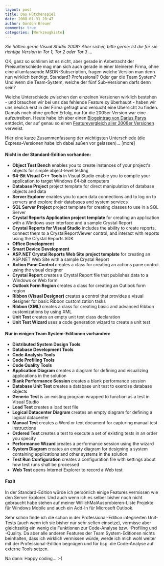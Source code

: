 ```yaml
---
layout: post
title: Das Hütchenspiel
date: 2008-01-31 20:47
author: Gordon Breuer
comments: true
categories: [Werkzeugkiste]
---
```

<p>
<em>Sie h&auml;tten gerne Visual Studio 2008? Aber sicher, bitte gerne: Ist die f&uuml;r sie richtige Version in Tor 1, Tor 2 oder Tor 3 ...</em> 
</p>
<p>
OK, ganz so schlimm ist es nicht, aber gerade in Anbetracht der Preisunterschiede mag man sich auch gerade in einer kleineren Firma, ohne eine allumfassende MSDN-Subscription, fragen welche Version man denn nun wirklich ben&ouml;tigt. Standard? Professional? Oder gar die Team System? Und wenn die Team-System, welche der f&uuml;nf Sub-Versionen darfs denn sein? 
</p>
<p>
Welche Unterschiede zwischen den einzelnen Versionen wirklich bestehen - und brauchen wir bei uns das fehlende Feature xy &uuml;berhaupt - haben wir uns neulich erst in der Firma gefragt und versucht eine &Uuml;bersicht zu finden. Damals noch ohne gro&szlig;en Erfolg, nur f&uuml;r die 2005er Version war eine aufzutreiben. Heute habe ich aber einen <a href="http://blogs.msdn.com/dparys/archive/2008/01/31/welche-visual-studio-2008-version-brauche-ich.aspx" target="_blank">Blogeintrag von Darius Parys</a> entdeckt, der auf genau so einen <a href="http://msdn2.microsoft.com/en-us/vstudio/products/cc149003.aspx" target="_blank">Featurevergleich aller 2008er Versionen</a> verweist. 
</p>
<p>
Hier eine kurze Zusammenfassung der wichtigsten Unterschiede (die Express-Versionen habe ich dabei au&szlig;en vor gelassen)... [more] 
</p>
<h4>Nicht in der Standard-Edition vorhanden:</h4>
<ul>
	<li><strong>Object Test Bench</strong> enables you to create instances of your project&#39;s objects for simple object-level testing</li>
	<li><strong>64-Bit Visual C++ Tools </strong>in Visual Studio enable you to compile your application to target Windows 64-bit computers</li>
	<li><strong>Database Project</strong> project template for direct manipulation of database objects and data</li>
	<li><strong>Server Explorer</strong> enables you to open data connections and to log on to servers and explore their databases and system services</li>
	<li><strong>SQL Server Project</strong> project template for creating classes to use in a SQL Server</li>
	<li><strong>Crystal Reports Application project template </strong>for creating an application with a Windows user interface and a sample Crystal Report</li>
	<li><strong>Crystal Reports for Visual Studio</strong> includes the ability to create reports, connect them to a CrystalReportViewer control, and interact with reports using the Crystal Reports SDK</li>
	<li><strong>Office Development</strong></li>
	<li><strong>Smart Device Development</strong></li>
	<li><strong>ASP.NET Crystal Reports Web Site project template</strong> for creating an ASP.NET Web Site with a sample Crystal Report</li>
	<li><strong>Action Pane Control </strong>creates a class for creating an actions pane control using the visual designer</li>
	<li><strong>Crystal Report </strong>creates a Crystal Report file that publishes data to a Windows or Web form</li>
	<li><strong>Outlook Form Region </strong>creates a class for creating an Outlook form region</li>
	<li><strong>Ribbon (Visual Designer) </strong>creates a control that provides a visual designer for basic Ribbon customization tasks</li>
	<li><strong>Ribbon (XML) </strong>creates a class for creating basic and advanced Ribbon customizations by using XML</li>
	<li><strong>Unit Test </strong>creates an empty unit test class declaration</li>
	<li><strong>Unit Test Wizard </strong>uses a code generation wizard to create a unit test</li>
</ul>
<h4>Nur in einigen Team System-Editionen vorhanden:</h4>
<ul>
	<li><strong>Distributed System Design Tools</strong></li>
	<li><strong>Database Development Tools</strong></li>
	<li><strong>Code Analysis Tools</strong></li>
	<li><strong>Code Profiling Tools</strong></li>
	<li><strong>Code Quality Tools</strong></li>
	<li><strong>Application Diagram </strong>creates a diagram for defining and visualizing applications in the solution</li>
	<li><strong>Blank Performance Session </strong>creates a blank performance session</li>
	<li><strong>Database Unit Test </strong>creates a database unit test to exercise database objects</li>
	<li><strong>Generic Test </strong>is an existing program wrapped to function as a test in Visual Studio</li>
	<li><strong>Load Test </strong>creates a load test file</li>
	<li><strong>Logical Datacenter Diagram </strong>creates an empty diagram for defining a logical datacenter</li>
	<li><strong>Manual Test </strong>creates a Word or text document for capturing manual test instructions</li>
	<li><strong>Ordered Test </strong>creates a test to execute a set of existing tests in an order you specify</li>
	<li><strong>Performance Wizard </strong>creates a performance session using the wizard</li>
	<li><strong>System Diagram </strong>creates an empty diagram for designing a system containing applications and other systems in the solution</li>
	<li><strong>Test Run Configuration</strong> creates a configuration file with settings about how test runs shall be processed</li>
	<li><strong>Web Test </strong>opens Internet Explorer to record a Web test</li>
</ul>
<h4>Fazit</h4>
<p>
In der Standard-Edition w&uuml;rde ich pers&ouml;nlich einige Features vermissen wie den Server Explorer. Und auch wenn ich es selber bisher noch nicht gebraucht habe stehen auf meiner WillIchMalAusprobieren-Liste Projekte f&uuml;r Windows Mobile und auch ein Add-In f&uuml;r Microsoft Outlook. 
</p>
<p>
Sehr sch&ouml;n finde ich die schon in der Professional-Edition integrierten Unit-Tests (auch wenn ich sie bisher nur sehr selten einsetze), vermisse aber gleichzeitig ein wenig die Funktionen zur Code-Analyse bzw. -Profiling und -Quality. Da aber alle anderen Features der Team System-Editionen nichts beinhalten, dass ich wirklich vermissen w&uuml;rde, werde ich mich wohl weiter mit der Professional-Edition begn&uuml;gen und f&uuml;r bsp. die Code-Analyse auf externe Tools setzen. 
</p>
<p>
Na dann: Happy coding... :-) 
</p>
